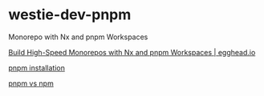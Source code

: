 # westie-dev-pnpm
Monorepo with Nx and pnpm Workspaces

[Build High-Speed Monorepos with Nx and pnpm Workspaces | egghead.io](https://egghead.io/courses/build-high-speed-monorepos-with-nx-and-pnpm-workspaces-27703a7a)

[pnpm installation](https://pnpm.io/installation)

[pnpm vs npm](https://pnpm.io/pnpm-vs-npm#:~:text=%20npm%20maintains%20a%20flattened%20dependency%20tree%20as,space%20usage%2C%20while%20also%20keeping%20your%20node_modules%20clean.)



